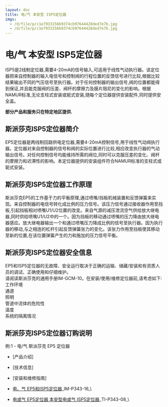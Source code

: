 ```yaml
---
layout: doc
title: 电/气 本安型 ISP5定位器
imgs:
  - /d/file/p/c1e7933156b9374cb97644428ded7e7b.jpg
  - /d/file/p/c1e7933156b9374cb97644428ded7e7b.jpg
---
```


# 电/气 本安型 ISP5定位器

ISP5是2线制定位器,需要4-20mA的信号输入,可适用于线性气动执行器。该定位器把来自控制器的输入电信号和控制阀的行程位置的反馈信号进行比较,根据比较结果输出不同的气压信号至执行器。对于任何控制器的输出信号,阀的位置都能得到保证,并且能克服阀的压差、阀杆的摩擦力及膜片阻尼的变化的影响。根据NAMUR标准,无论支柱式安装或轭式安装,随每个定位器提供安装配件,同时提供安全盖。

**部分产品和服务只在特定地区提供.**

## 斯派莎克ISP5定位器简介

EP5定位器是两线制回路供电定位器,需要4-20mA控制信号,用于线性气动阀执行器。定位器对来自控制器的信号和阀的实际位置进行比较,相应改变执行器的气动输出信号。对任何控制信号均能维持所需的阀位,同时可以克服压差的变化、阀杆的摩擦力和迟滞性的影响。本定位器提供的安装组件符合NAMUR标准的支柱式或轭式安装。

## 斯派莎克ISP5定位器工作原理

斯派莎克EP5的工作基于力的平衡原理,通过喷嘴/挡板机械装置和反馈弹簧来实现。来自控制器的电信号转化成比例的压力信号。该压力信号通过接收器作用至挡板,引起挡板相对喷嘴U1/U2位置的改变。来自气源的减压泄流空气供给放大继电器,同时供给喷嘴U1/U2中的一个。因为挡板的移动通过喷嘴的压力降由放大继电器感应。放大继电器输出一个和通过喷嘴压力降成比例的信号至执行器。因为执行器的移动,与之相连的杠杆引起反馈弹簧张力的变化。该张力作用至挡板使其移动至新的位置,在该位置弹簧产生的力和施加的压力信号平衡。

## 斯派莎克ISP5定位器安全信息

EP5和ISP5定位器的无故障、安全运行取决于正确的运输、储藏/安装和有资质人员的调试、正确使用和仔细维护。  
请阅读斯派莎克的通用手册IM-GCM-10。在安装/使用/维修定位器前,请考虑如下:  
工作环境  
通道  
照明  
管道中流体的危险性  
温度  
系统的隔离情况

## 斯派莎克ISP5定位器订购说明

例:1 - 电/气 斯派莎克 EP5 定位器

- [产品介绍]
- [技术信息]
- [安装和维修指南]

- [电、气 EP5和ISP5定位器](/d/pdf/IM-P343-16-EP5和ISP5电、气定位器.pdf)\_IM-P343-16\_\

- [电或气 EP5定位器 本安型电或气 ISP5定位器](/d/pdf/TI-P343-08-EP5%20电或气定位器%20%20ISP5本安型电或气定位器.pdf)\_TI-P343-08\_\
